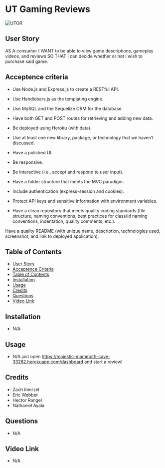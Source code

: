 # UT Gaming Reviews
![UTGR](https://user-images.githubusercontent.com/79726069/124402325-2ae9dd80-dcf5-11eb-9fdb-63dc6830f31d.PNG)

## User Story
AS A consumer I WANT to be able to view game descriptions, gameplay videos, and reviews SO THAT I can decide whether or not I wish to purchase said game.

## Acceptence criteria
* Use Node.js and Express.js to create a RESTful API.

* Use Handlebars.js as the templating engine.

* Use MySQL and the Sequelize ORM for the database.

* Have both GET and POST routes for retrieving and adding new data.

* Be deployed using Heroku (with data).

* Use at least one new library, package, or technology that we haven’t discussed.

* Have a polished UI.

* Be responsive.

* Be interactive (i.e., accept and respond to user input).

* Have a folder structure that meets the MVC paradigm.

* Include authentication (express-session and cookies).

* Protect API keys and sensitive information with environment variables.

* Have a clean repository that meets quality coding standards (file structure, naming conventions, best practices for class/id naming conventions, indentation, quality comments, etc.).

Have a quality README (with unique name, description, technologies used, screenshot, and link to deployed application).

## Table of Contents

* [User Story](#user-story)
* [Acceptence Criteria](#acceptence-criteria)
* [Table of Contents](#table-of-contents)
* [Installation](#installation)
* [Usage](#usage)
* [Credits](#credits)
* [Questions](#questions)
* [Video Link](#video-link)

## Installation
* N/A

## Usage
* N/A just open https://majestic-mammoth-cave-33282.herokuapp.com/dashboard and start a review!

## Credits
* Zach Imerzel
* Eric Webber
* Hector Rangel
* Nathaniel Ayala

## Questions
* N/A
## Video Link
* N/A
